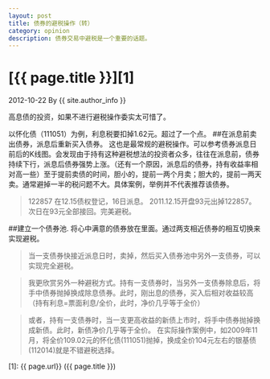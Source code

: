 ```yaml
---
layout: post
title: 债券的避税操作（转）
category: opinion
description: 债券交易中避税是一个重要的话题。
---
```


# [{{ page.title }}][1]
2012-10-22 By {{ site.author_info }}

高息债的投资，如果不进行避税操作委实太可惜了。

以怀化债（111051）为例，利息税要扣掉1.62元。超过了一个点。
##在派息前卖出债券，派息后重新买入债券。
这也是最常规的避税操作。可以参考债券派息日前后的K线图。会发现由于持有这种避税想法的投资者众多，往往在派息前，债券持续下行，派息后债券强势上涨。（还有一个原因，派息后的债券，持有收益率相对高一些）至于提前卖债的时间，胆小的，提前一两个月卖；胆大的，提前一两天卖。通常避掉一半的税问题不大。具体案例，举例并不代表推荐该债券。
> 122857 在12.15债权登记，16日派息。
> 2011.12.15开盘93元出掉122857。次日在93元全部接回。完美避税。    

##建立一个债券池.
将心中满意的债券放在里面。通过两支相近债券的相互切换来实现避税。
> 当一支债券快接近派息日时，卖掉，然后买入债券池中另外一支债券，可以实现完全避税。

>  我更欣赏另外一种避税方式。持有一支债券时，当另外一支债券除息后，将手中债券抛掉换成除息债券。此时，刚出息的债券，买入后相对收益较高（持有利息=票面利息/全价，此时，净价几乎等于全价）

> 或者，持有一支债券时，当一支更高收益的新债上市时，将手中债券抛掉换成新债。此时，新债净价几乎等于全价。
    在实际操作案例中，如2009年11月，将全价109.02元的怀化债(111051)抛掉，换成全价104元左右的银基债(112014)就是不错避税选择。

[BeiYuu]:    http://beiyuu.com  "BeiYuu"
[1]:    {{ page.url}}  ({{ page.title }})
